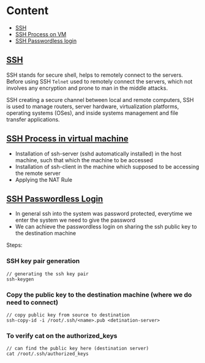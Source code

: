 # Content
- [SSH](#ssh)
- [SSH Process on VM](#ssh-process-in-virtual-machine)
- [SSH Passwordless login](#ssh-passwordless-login)


## [SSH](https://www.techtarget.com/searchsecurity/definition/Secure-Shell)
SSH stands for secure shell, helps to remotely connect to the servers.
Before using SSH `Telnet` used to remotely connect the servers, which not involves any encryption
and prone to man in the middle attacks.

SSH creating a secure channel between local and remote computers,
SSH is used to manage routers, server hardware, virtualization platforms, 
operating systems (OSes), and inside systems management and file transfer applications.

## [SSH Process in virtual machine](https://averagelinuxuser.com/ssh-into-virtualbox/)
- Installation of ssh-server (sshd automatically installed) in the host machine, such that which the machine to be accessed
- Installation of ssh-client in the machine which supposed to be accessing the remote server
- Applying the NAT Rule 

## [SSH Passwordless Login](https://www.techtarget.com/searchsecurity/tutorial/Use-ssh-keygen-to-create-SSH-key-pairs-and-more)
- In general ssh into the system was password protected, everytime we enter the system  we need to give the password
- We can achieve the passwordless login on sharing the ssh public key to the destination machine

Steps:
### SSH key pair generation
```
// generating the ssh key pair
ssh-keygen

```

### Copy the public key to the destination machine (where we do need to connect)
```
// copy public key from source to destination
ssh-copy-id -i /root/.ssh/<name>.pub <detination-server>
```

### To verify cat on the authorized_keys
```
// can find the public key here (destination server)
cat /root/.ssh/authorized_keys
```